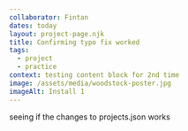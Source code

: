 ```yaml
---
collaborator: Fintan
dates: today
layout: project-page.njk
title: Confirming typo fix worked
tags:
  - project
  - practice
context: testing content block for 2nd time
image: /assets/media/woodstock-poster.jpg
imageAlt: Install 1
---
```

seeing if the changes to projects.json works
